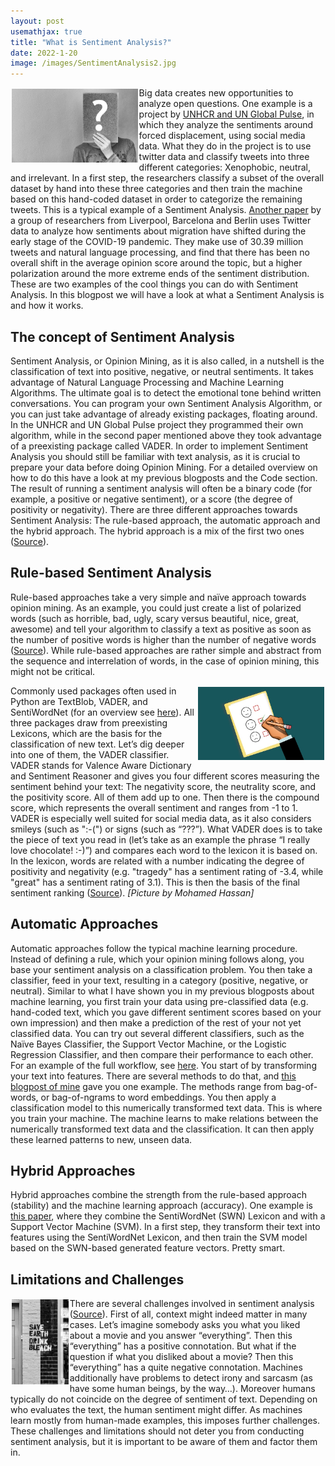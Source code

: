 ```yaml
---
layout: post
usemathjax: true 
title: "What is Sentiment Analysis?"
date: 2022-1-20
image: /images/SentimentAnalysis2.jpg
---
```



<img src="/images/SentimentAnalysis.jpg" alt="sentimentanalysis" style="float:left;margin: 2px 2px 2px 2px;max-width:40%;"/>

Big data creates new opportunities to analyze open questions. One example is a project by [UNHCR and UN Global Pulse](https://childhub.org/en/child-protection-online-library/what-twitter-data-can-tell-us-about-europe-refugee-emergency?language=el), in which they analyze the sentiments around forced displacement, using social media data. What they do in the project is to use twitter data and classify tweets into three different categories: Xenophobic, neutral, and irrelevant. In a first step, the researchers classify a subset of the overall dataset by hand into these three categories and then train the machine based on this hand-coded dataset in order to categorize the remaining tweets. This is a typical example of a Sentiment Analysis. [Another paper](https://osf.io/preprints/socarxiv/pc3za/) by a group of researchers from Liverpool, Barcelona and Berlin uses Twitter data to analyze how sentiments about migration have shifted during the early stage of the COVID-19 pandemic. They make use of 30.39 million tweets and natural language processing, and find that there has been no overall shift in the average opinion score around the topic, but a higher polarization around the more extreme ends of the sentiment distribution. These are two examples of the cool things you can do with Sentiment Analysis. In this blogpost we will have a look at what a Sentiment Analysis is and how it works. 
## The concept of Sentiment Analysis 
Sentiment Analysis, or Opinion Mining, as it is also called, in a nutshell is the classification of text into positive, negative, or neutral sentiments. It takes advantage of Natural Language Processing and Machine Learning Algorithms. The ultimate goal is to detect the emotional tone behind written conversations. You can program your own Sentiment Analysis Algorithm, or you can just take advantage of already existing packages, floating around. In the UNHCR and UN Global Pulse project they programmed their own algorithm, while in the second paper mentioned above they took advantage of a preexisting package called VADER. In order to implement Sentiment Analysis you should still be familiar with text analysis, as it is crucial to prepare your data before doing Opinion Mining. For a detailed overview on how to do this have a look at my previous blogposts and the Code section. 
The result of running a sentiment analysis will often be a binary code (for example, a positive or negative sentiment), or a score (the degree of positivity or negativity). There are three different approaches towards Sentiment Analysis: The rule-based approach, the automatic approach and the hybrid approach. The hybrid approach is a mix of the first two ones ([Source]( https://monkeylearn.com/sentiment-analysis/)). 
## Rule-based Sentiment Analysis 
Rule-based approaches take a very simple and naïve approach towards opinion mining. As an example, you could just create a list of polarized words (such as horrible, bad, ugly, scary versus beautiful, nice, great, awesome) and tell your algorithm to classify a text as positive as soon as the number of positive words is higher than the number of negative words ([Source]( https://monkeylearn.com/sentiment-analysis/)). While rule-based approaches are rather simple and abstract from the sequence and interrelation of words, in the case of opinion mining, this might not be critical. 

<img src="/images/SentimentAnalysis2.jpg" alt="sentimentanalysis" style="float:right;margin: 2px 2px 2px 2px;max-width:40%;"/>

Commonly used packages often used in Python are TextBlob, VADER, and SentiWordNet (for an overview see [here]( https://www.analyticsvidhya.com/blog/2021/06/rule-based-sentiment-analysis-in-python/)). All three packages draw from preexisting Lexicons, which are the basis for the classification of new text. Let’s dig deeper into one of them, the VADER classifier. VADER stands for Valence Aware Dictionary and Sentiment Reasoner and gives you four different scores measuring the sentiment behind your text: The negativity score, the neutrality score, and the positivity score. All of them add up to one. Then there is the compound score, which represents the overall sentiment and ranges from -1 to 1. VADER is especially well suited for social media data, as it also considers smileys (such as ":-(") or signs (such as “???”). What VADER does is to take the piece of text you read in (let’s take as an example the phrase “I really love chocolate! :-)”) and compares each word to the lexicon it is based on. In the lexicon, words are related with a number indicating the degree of positivity and negativity (e.g. "tragedy" has a sentiment rating of -3.4, while "great" has a sentiment rating of 3.1). This is then the basis of the final sentiment ranking ([Source]( https://www.analyticsvidhya.com/blog/2021/06/vader-for-sentiment-analysis/)). *[Picture by Mohamed Hassan]*
## Automatic Approaches
Automatic approaches follow the typical machine learning procedure. Instead of defining a rule, which your opinion mining follows along, you base your sentiment analysis on a classification problem. You then take a classifier, feed in your text, resulting in a category (positive, negative, or neutral). Similar to what I have shown you in my previous blogposts about machine learning, you first train your data using pre-classified data (e.g. hand-coded text, which you gave different sentiment scores based on your own impression) and then make a prediction of the rest of your not yet classified data. You can try out several different classifiers, such as the Naïve Bayes Classifier, the Support Vector Machine, or the Logistic Regression Classifier, and then compare their performance to each other. 
For an example of the full workflow, see [here](https://www.analyticsvidhya.com/blog/2021/06/twitter-sentiment-analysis-a-nlp-use-case-for-beginners/). You start of by transforming your text into features. There are several methods to do that, and [this blogpost of mine](https://brittarude.github.io/blog/2021/11/05/how-to-analyze-text-data) gave you one example. The methods range from bag-of-words, or bag-of-ngrams to word embeddings. You then apply a classification model to this numerically transformed text data. This is where you train your machine. The machine learns to make relations between the numerically transformed text data and the classification. It can then apply these learned patterns to new, unseen data. 
## Hybrid Approaches
Hybrid approaches combine the strength from the rule-based approach (stability) and the machine learning approach (accuracy). One example is [this paper]( https://www.degruyter.com/document/doi/10.1515/jisys-2019-0106/html?lang=de), where they combine the SentiWordNet (SWN) Lexicon and with a Support Vector Machine (SVM). In a first step, they transform their text into features using the SentiWordNet Lexicon, and then train the SVM model based on the SWN-based generated feature vectors. Pretty smart. 
## Limitations and Challenges 

<img src="/images/sarcasm.jpg" alt="sarcasm" style="float:left;margin: 2px 2px 2px 2px;max-width:18%;"/>

There are several challenges involved in sentiment analysis ([Source](https://monkeylearn.com/sentiment-analysis/)). First of all, context might indeed matter in many cases. Let’s imagine somebody asks you what you liked about a movie and you answer “everything”. Then this “everything” has a positive connotation. But what if the question if what you disliked about a movie? Then this “everything” has a quite negative connotation. Machines additionally have problems to detect irony and sarcasm (as have some human beings, by the way…). Moreover humans typically do not coincide on the degree of sentiment of text. Depending on who evaluates the text, the human sentiment might differ. As machines learn mostly from human-made examples, this imposes further challenges. These challenges and limitations should not deter you from conducting sentiment analysis, but it is important to be aware of them and factor them in.
